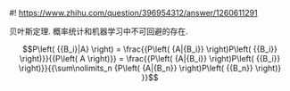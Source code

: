 #! https://www.zhihu.com/question/396954312/answer/1260611291

[comment]: <> (Answer URL: https://www.zhihu.com/question/396954312/answer/1260611291)
[comment]: <> (Question Title: 你最喜欢的公式/定理是？)
[comment]: <> (Author Name: 采石工)
[comment]: <> (Create Time: 2020-06-02 18:32:03)

贝叶斯定理. 概率统计和机器学习中不可回避的存在.

$$P\left( {{B_i}|A} \right) = \frac{{P\left( {A|{B_i}} \right)P\left( {{B_i}}
\right)}}{{P\left( A \right)}} = \frac{{P\left( {A|{B_i}} \right)P\left(
{{B_i}} \right)}}{{\sum\nolimits_n {P\left( {A|{B_n}} \right)P\left( {{B_n}}
\right)} }}$$

